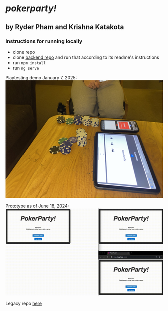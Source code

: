 # *pokerparty!*
## by Ryder Pham and Krishna Katakota


### Instructions for running locally
* clone repo
* clone [backend repo](https://github.com/krishnakatakota/pokerparty-ws-server) and run that according to its readme's instructions
* run `npm install`
* run `ng serve`

Playtesting demo January 7, 2025:
![](images/IMG_3352.JPG)

Prototype as of June 18, 2024:
![](https://github.com/krishnakatakota/pokerparty-app/blob/master/images/ScreenRecording2024-06-18at20.12.32-ezgif.com-speed.gif)

Legacy repo [here](https://github.com/havesomepham/pokerparty)
